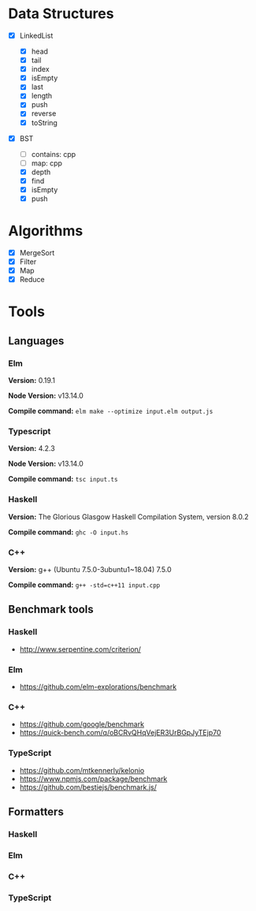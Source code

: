 # Data Structures

- [x] LinkedList

  - [x] head
  - [x] tail
  - [x] index
  - [x] isEmpty
  - [x] last
  - [x] length
  - [x] push
  - [x] reverse
  - [x] toString

- [x] BST
  - [ ] contains: cpp
  - [ ] map: cpp
  - [x] depth
  - [x] find
  - [x] isEmpty
  - [x] push

# Algorithms

- [x] MergeSort
- [x] Filter
- [x] Map
- [x] Reduce

# Tools

## Languages

### Elm

**Version:** 0.19.1

**Node Version:** v13.14.0

**Compile command:** `elm make --optimize input.elm output.js`

### Typescript

**Version:** 4.2.3

**Node Version:** v13.14.0

**Compile command:** `tsc input.ts`

### Haskell

**Version:** The Glorious Glasgow Haskell Compilation System, version 8.0.2

**Compile command:** `ghc -O input.hs`

### C++

**Version:** g++ (Ubuntu 7.5.0-3ubuntu1~18.04) 7.5.0

**Compile command:** `g++ -std=c++11 input.cpp`

## Benchmark tools

### Haskell

- http://www.serpentine.com/criterion/

### Elm

- https://github.com/elm-explorations/benchmark

### C++

- https://github.com/google/benchmark
- https://quick-bench.com/q/oBCRvQHqVejER3UrBGpJyTEjp70

### TypeScript

- https://github.com/mtkennerly/kelonio
- https://www.npmjs.com/package/benchmark
- https://github.com/bestiejs/benchmark.js/

## Formatters

### Haskell

### Elm

### C++

### TypeScript
